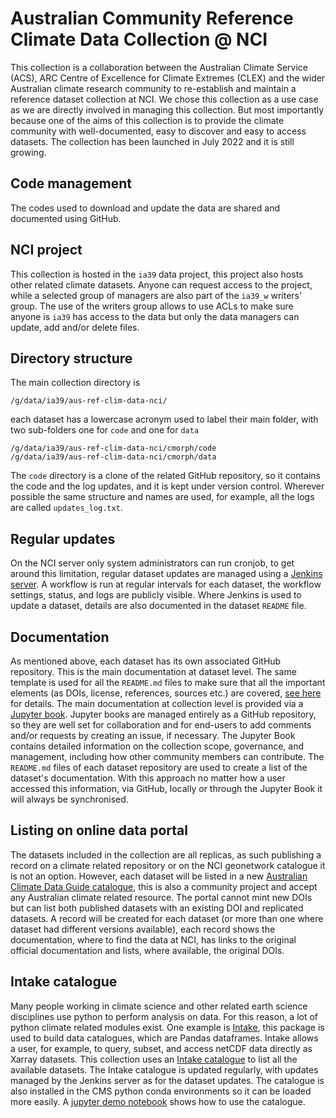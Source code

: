 # Australian Community Reference Climate Data Collection @ NCI

This collection is a collaboration between the Australian Climate Service (ACS), ARC Centre of Excellence for Climate Extremes (CLEX) and the wider Australian climate research community to re-establish and maintain a reference dataset collection at NCI.
We chose this collection as a use case as we are directly involved in managing this collection. But most importantly because one of the aims of this collection is to provide the climate community with well-documented, easy to discover and easy to access datasets. The collection has been launched in July 2022 and it is still growing.

## Code management

The codes used to download and update the data are shared and documented using GitHub.  

## NCI project 
This collection is hosted in the `ia39` data project, this project also hosts other related climate datasets.
Anyone can request access to the project, while a selected group of managers are also part of the `ia39_w` writers' group.
The use of the writers group allows to use ACLs to make sure anyone is `ia39` has access to the data but only the data managers can update, add and/or delete files.

## Directory structure
The main collection directory is

```{code}
/g/data/ia39/aus-ref-clim-data-nci/
```
each dataset has a lowercase acronym used to label their main folder, with two sub-folders one for `code` and one for `data`

```{code}
/g/data/ia39/aus-ref-clim-data-nci/cmorph/code
/g/data/ia39/aus-ref-clim-data-nci/cmorph/data
```

The `code` directory is a clone of the related GitHub repository, so it contains the code and the log updates, and it is kept under version control. Wherever possible the same structure and names are used, for example, all the logs are called `updates_log.txt`. 

## Regular updates
On the NCI server only system administrators can run cronjob, to get around this limitation, regular dataset updates are managed using a [Jenkins server](https://accessdev.nci.org.au/jenkins/job/aus-ref-clim-data-nci/). A workflow is run at regular intervals for each dataset, the workflow settings, status, and logs are publicly visible. Where Jenkins is used to update a dataset, details are also documented in the dataset `README` file.

## Documentation

As mentioned above, each dataset has its own associated GitHub repository. This is the main documentation at dataset level. The same template is used for all the `README.md` files to make sure that all the important elements (as DOIs, license, references, sources etc.) are covered, [see here](https://aus-ref-clim-data-nci.github.io/aus-ref-clim-data-nci/collection/howto.html#add-a-new-dataset) for details. 
The main documentation at collection level is provided via a [Jupyter book](https://aus-ref-clim-data-nci.github.io/aus-ref-clim-data-nci/intro.html). Jupyter books are managed entirely as a GitHub repository, so they are well set for collaboration and for end-users to add comments and/or requests by creating an issue, if necessary.
The Jupyter Book contains detailed information on the collection scope, governance, and management, including how other community members can contribute.
The `README.md` files of each dataset repository are used to create a list of the dataset's documentation.
With this approach no matter how a user accessed this information, via GitHub, locally or through the Jupyter Book it will always be synchronised.

## Listing on online data portal

The datasets included in the collection are all replicas, as such publishing a record on a climate related repository or on the NCI geonetwork catalogue it is not an option. However, each dataset will be listed in a new [Australian Climate Data Guide catalogue](https://oneclimate.dmponline.cloud.edu.au/records/xj8jz-7qq73), this is also a community project and accept any Australian climate related resource. The portal cannot mint new DOIs but can list both published datasets with an existing DOI and replicated datasets. A record will be created for each dataset (or more than one where dataset had different versions available), each record shows the documentation, where to find the data at NCI, has links to the original official documentation and lists, where available, the original DOIs.

## Intake catalogue 
Many people working in climate science and other related earth science disciplines use python to perform analysis on data. For this reason, a lot of python climate related modules exist. One example is [Intake](https://intake.readthedocs.io/en/latest/), this package is used to build data catalogues, which are Pandas dataframes. Intake allows a user, for example, to query, subset, and access netCDF data directly as Xarray datasets. This collection uses an [Intake catalogue](https://github.com/aus-ref-clim-data-nci/acs-replica-intake) to list all the available datasets. The Intake catalogue is updated regularly, with updates managed by the Jenkins server as for the dataset updates. The catalogue is also installed in the CMS python conda environments so it can be loaded more easily. A [jupyter demo notebook](https://github.com/aus-ref-clim-data-nci/acs-replica-intake/blob/main/acs-replica-demo.ipynb) shows how to use the catalogue.
